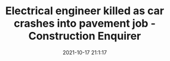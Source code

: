 ---
"title": "Electrical engineer killed as car crashes into pavement job - Construction Enquirer"
"date": "2021-10-17 21:1:17"
"feed_name": "GOOGLENEWSCONSTRUCTION"
"feed_website": "https://news.google.com/search?q=construction%2Bincident&hl=en-US&gl=US&ceid=US:en"
"feed_rss": "https://news.google.com/rss/search?q=construction%2Bincident&hl=en-US&gl=US&ceid=US:en"
"link": "https://www.constructionenquirer.com/2021/10/17/electrical-engineer-killed-as-car-careers-into-pavement-job/"
"source": "{'href': 'https://www.constructionenquirer.com', 'title': 'Construction Enquirer'}"
"file": "_posts/2021-1-1-9974f0f05f70c53c545f1691b5def1324b3311be.md"
"accident": "1"
"drilling": "0"
"represented_by": "0"
"dead": "1"
"injured": "0"
"arrested": "0"
"place": "unknown place"
"where": "construction site"
"causes": "crash"
"place_uri": "unknown place"
---